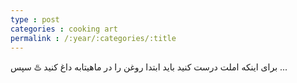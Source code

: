 ```yaml
---
type : post
categories : cooking art
permalink : /:year/:categories/:title
---
```


برای اینکه املت درست کنید باید ابتدا روغن را در ماهیتابه داغ کنید ♨️ سپس ...
